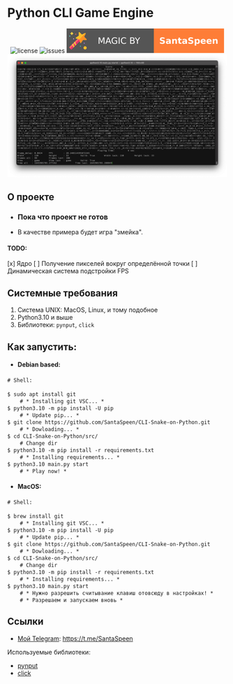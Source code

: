 # Python CLI Game Engine
<p align="center">
    <img src="https://img.shields.io/github/license/SantaSpeen/Python-CLI-Game-Engine?style=for-the-badge" alt="license" title="license: MIT">
    <img src="https://img.shields.io/github/issues/SantaSpeen/Python-CLI-Game-Engine?style=for-the-badge" alt="issues">
    <img src="./assets/magic_logo.svg" alt="magic" loading="lazy">
    <br/>
    <img src="./assets/preview.png" alt="preview" loading="lazy">
</p>

## О проекте

* ### Пока что проект не готов

* В качестве примера будет игра "змейка".

#### TODO:

[x] Ядро
[ ] Получение пикселей вокруг определённой точки 
[ ] Динамическая система подстройки FPS

## Системные требования

1. Система UNIX: MacOS, Linux, и тому подобное
2. Python3.10 и выше
3. Библиотеки: `pynput`, `click`

## Как запустить:

* #### Debian based:
```shell
# Shell:

$ sudo apt install git
    # * Installing git VSC... *
$ python3.10 -m pip install -U pip
    # * Update pip... *
$ git clone https://github.com/SantaSpeen/CLI-Snake-on-Python.git
    # * Dowloading... *
$ cd CLI-Snake-on-Python/src/
    # Change dir
$ python3.10 -m pip install -r requirements.txt
    # * Installing requirements... *
$ python3.10 main.py start
    # * Play now! *
```

* #### MacOS:

```shell
# Shell:

$ brew install git
    # * Installing git VSC... *
$ python3.10 -m pip install -U pip
    # * Update pip... *
$ git clone https://github.com/SantaSpeen/CLI-Snake-on-Python.git
    # * Dowloading... *
$ cd CLI-Snake-on-Python/src/
    # Change dir
$ python3.10 -m pip install -r requirements.txt
    # * Installing requirements... *
$ python3.10 main.py start
    # * Нужно разрешить считывание клавиш отовсюду в настройках! *
    # * Разрешаем и запускаем вновь * 
```

## Ссылки

* [Мой Telegram](https://t.me/SantaSpeen "SantaSpeen"): https://t.me/SantaSpeen

Используемые библиотеки: 

* [pynput](https://github.com/moses-palmer/pynput "pynput")
* [click](https://click.palletsprojects.com/ "click")
